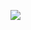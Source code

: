 ![]([https://i.esdrop.com/d/ZklKfna5T3.jpg](https://github.com/TAEJIN-AHN/Electricity-Load-Prediction/blob/abc79957b68e1875e91da7b000fdfb1e572038d3/project_log/project_log_logo.png))
